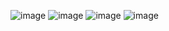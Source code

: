 ![image](https://user-images.githubusercontent.com/90334389/201330184-8b866ab3-0ae8-4302-81ba-ead125419230.png)
![image](https://user-images.githubusercontent.com/90334389/201330205-4954299d-b40a-4ba6-acb1-5a2f320966d5.png)
![image](https://user-images.githubusercontent.com/90334389/201330225-920bd4bc-3a3d-4de7-8115-248d745783cd.png)
![image](https://user-images.githubusercontent.com/90334389/201330288-544ca341-fdc3-47da-acdc-8993ba8e184c.png)

